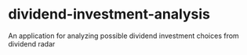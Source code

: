 # dividend-investment-analysis
An application for analyzing possible dividend investment choices from dividend radar
